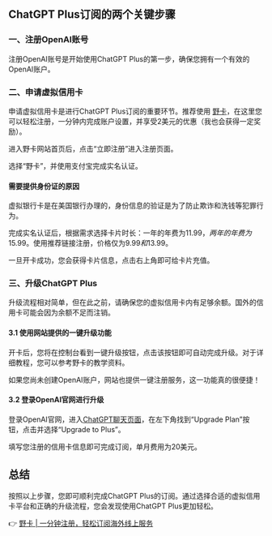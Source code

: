 ## ChatGPT Plus订阅的两个关键步骤

### 一、注册OpenAI账号
注册OpenAI账号是开始使用ChatGPT Plus的第一步，确保您拥有一个有效的OpenAI账户。

### 二、申请虚拟信用卡
申请虚拟信用卡是进行ChatGPT Plus订阅的重要环节。推荐使用 [野卡](https://bit.ly/bewildcard)，在这里您可以轻松注册，一分钟内完成账户设置，并享受2美元的优惠（我也会获得一定奖励）。

进入野卡网站首页后，点击“立即注册”进入注册页面。

选择“野卡”，并使用支付宝完成实名认证。

#### 需要提供身份证的原因
虚拟银行卡是在美国银行办理的，身份信息的验证是为了防止欺诈和洗钱等犯罪行为。

完成实名认证后，根据需求选择卡片时长：一年的年费为$11.99，两年的年费为$15.99。使用推荐链接注册，价格仅为$9.99和$13.99。

一旦开卡成功，您会获得卡片信息，点击右上角即可给卡片充值。

### 三、升级ChatGPT Plus
升级流程相对简单，但在此之前，请确保您的虚拟信用卡内有足够余额。国外的信用卡可能会因为余额不足而注销。

#### 3.1 使用网站提供的一键升级功能
开卡后，您将在控制台看到一键升级按钮，点击该按钮即可自动完成升级。对于详细教程，您可以参考野卡的教学资料。

如果您尚未创建OpenAI账户，网站也提供一键注册服务，这一功能真的很便捷！

#### 3.2 登录OpenAI官网进行升级
登录OpenAI官网，进入[ChatGPT聊天页面](https://chat.openai.com/)，在左下角找到“Upgrade Plan”按钮，点击并选择“Upgrade to Plus”。

填写您注册的信用卡信息即可完成订阅，单月费用为20美元。

## 总结
按照以上步骤，您即可顺利完成ChatGPT Plus的订阅。通过选择合适的虚拟信用卡平台和正确的升级流程，您会发现使用ChatGPT Plus更加轻松。

👉 [野卡 | 一分钟注册，轻松订阅海外线上服务](https://bit.ly/bewildcard)